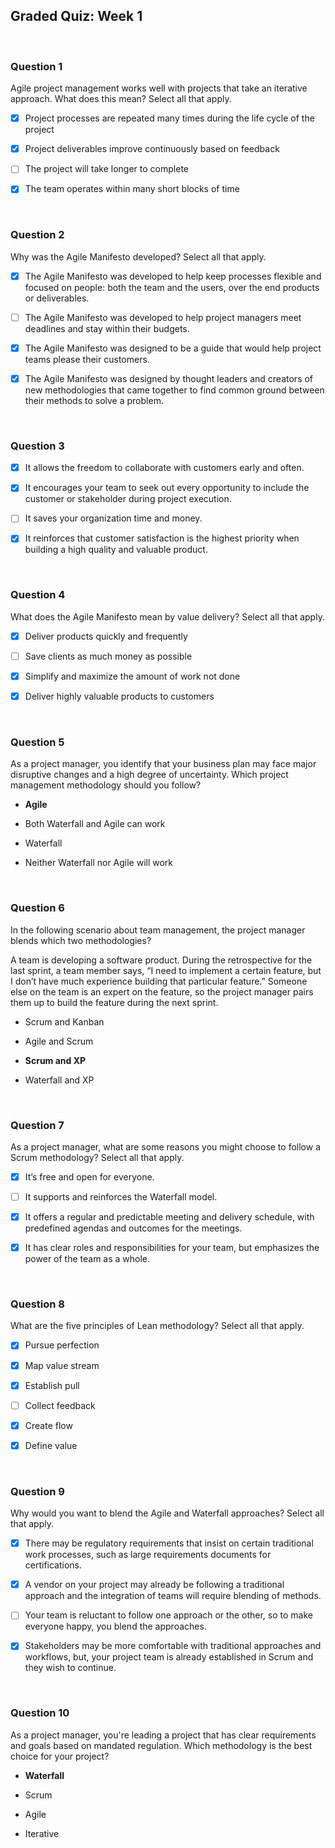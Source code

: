 ## Graded Quiz: Week 1
<br>

### Question 1

Agile project management works well with projects that take an iterative approach. What does this mean? Select all that apply. 

+ [x] Project processes are repeated many times during the life cycle of the project

+ [x] Project deliverables improve continuously based on feedback

+ [ ] The project will take longer to complete

+ [x] The team operates within many short blocks of time

<br>

### Question 2

Why was the Agile Manifesto developed? Select all that apply.

+ [x] The Agile Manifesto was developed to help keep processes flexible and focused on people: both the team and the users, over the end products or deliverables.

+ [ ] The Agile Manifesto was developed to help project managers meet deadlines and stay within their budgets.

+ [x] The Agile Manifesto was designed to be a guide that would help project teams please their customers.

+ [x] The Agile Manifesto was designed by thought leaders and creators of new methodologies that came together to find common ground between their methods to solve a problem.

<br>

### Question 3

+ [x] It allows the freedom to collaborate with customers early and often. 

+ [x] It encourages your team to seek out every opportunity to include the customer or stakeholder during project execution. 

+ [ ] It saves your organization time and money. 

+ [x] It reinforces that customer satisfaction is the highest priority when building a high quality and valuable product. 

<br>

### Question 4

What does the Agile Manifesto mean by value delivery? Select all that apply.


+ [x] Deliver products quickly and frequently

+ [ ] Save clients as much money as possible

+ [x] Simplify and maximize the amount of work not done

+ [x] Deliver highly valuable products to customers

<br>

### Question 5

As a project manager, you identify that your business plan may face major disruptive changes and a high degree of uncertainty. Which project management methodology should you follow? 

- **Agile**

- Both Waterfall and Agile can work


- Waterfall 


- Neither Waterfall nor Agile will work 

<br>

### Question 6

In the following scenario about team management, the project manager blends which two methodologies?

A team is developing a software product. During the retrospective for the last sprint, a team member says, “I need to implement a certain feature, but I don’t have much experience building that particular feature.” Someone else on the team is an expert on the feature, so the project manager pairs them up to build the feature during the next sprint. 

- Scrum and Kanban


- Agile and Scrum


- **Scrum and XP**


- Waterfall and XP

<br>

### Question 7

As a project manager, what are some reasons you might choose to follow a Scrum methodology? Select all that apply.

+ [x] It’s free and open for everyone.

+ [ ] It supports and reinforces the Waterfall model.


+ [x] It offers a regular and predictable meeting and delivery schedule, with predefined agendas and outcomes for the meetings.

+ [x] It has clear roles and responsibilities for your team, but emphasizes the power of the team as a whole.

<br>

### Question 8

What are the five principles of Lean methodology? Select all that apply.

+ [x] Pursue perfection

+ [x] Map value stream

+ [x] Establish pull

+ [ ] Collect feedback

+ [x] Create flow

+ [x] Define value

<br>

### Question 9

Why would you want to blend the Agile and Waterfall approaches? Select all that apply.

+ [x] There may be regulatory requirements that insist on certain traditional work processes, such as large requirements documents for certifications. 

+ [x] A vendor on your project may already be following a traditional approach and the integration of teams will require blending of methods. 

+ [ ] Your team is reluctant to follow one approach or the other, so to make everyone happy, you blend the approaches. 

+ [x] Stakeholders may be more comfortable with traditional approaches and workflows, but, your project team is already established in Scrum and they wish to continue.

<br>

### Question 10

As a project manager, you're leading a project that has clear requirements and goals based on mandated regulation. Which methodology is the best choice for your project?

- **Waterfall**

- Scrum

- Agile

- Iterative